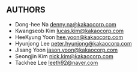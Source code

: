 ## AUTHORS
- Dong-hee Na <denny.na@kakaocorp.com>
- Kwangseob Kim <lucas.kim@kakaocorp.com>
- HeeKyung Yoon <hee.yoon@kakaocorp.com> 
- Hyunjong Lee <peter.hyunjong@kakaocorp.com>
- Jisang Yoon <jason.yoon@kakaocorp.com>
- Seongjin Kim <nick.kim@kakaocorp.com>
- Tackhee Lee <leeth92@naver.com>
